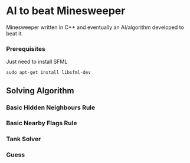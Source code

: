 # AI to beat Minesweeper 

Minesweeper written in C++ and eventually an AI/algorithm developed to beat it.

<!---
## Getting Started

These instructions will get you a copy of the project up and running on your local machine for development and testing purposes. See deployment for notes on how to deploy the project on a live system.
-->

### Prerequisites

Just need to install SFML

```
sudo apt-get install libsfml-dev
```

## Solving Algorithm

### Basic Hidden Neighbours Rule

### Basic Nearby Flags Rule

### Tank Solver

### Guess

<!---
### Installing
A step by step series of examples that tell you how to get a development env running

Say what the step will be

```
Give the example
```

And repeat

```
until finished
```

End with an example of getting some data out of the system or using it for a little demo


## Running the tests

Explain how to run the automated tests for this system

### Break down into end to end tests

Explain what these tests test and why

```
Give an example
```

### And coding style tests

Explain what these tests test and why

```
Give an example
```


## Built With

* [SFML](https://www.sfml-dev.org/index.php) 
-->

